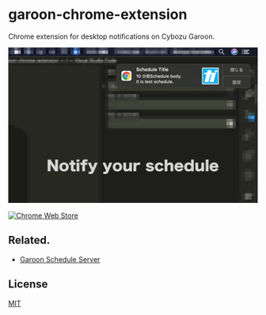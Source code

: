 # garoon-chrome-extension

Chrome extension for desktop notifications on Cybozu Garoon.

![](./docs/assets/screen-shot.png)


[![Chrome Web Store](https://storage.googleapis.com/chrome-gcs-uploader.appspot.com/image/WlD8wC6g8khYWPJUsQceQkhXSlv1/UV4C4ybeBTsZt43U4xis.png)](https://chrome.google.com/webstore/detail/garoon-notificator/lfohannhncoccolncphiafnggpdpfcka?hl=ja)


## Related.

- [Garoon Schedule Server](https://github.com/kamiaka/garoon-schedule-server)

## License

[MIT](./LICENSE)
